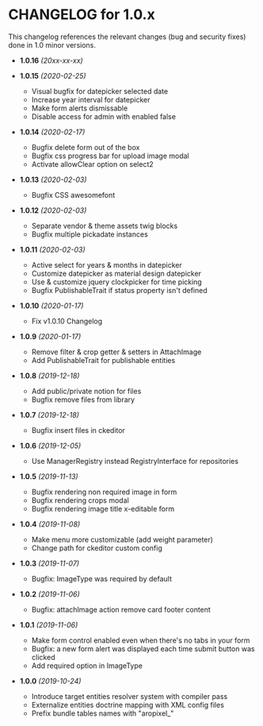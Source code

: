 CHANGELOG for 1.0.x
===================

This changelog references the relevant changes (bug and security fixes) done
in 1.0 minor versions.

* **1.0.16** *(20xx-xx-xx)*


* **1.0.15** *(2020-02-25)*
    * Visual bugfix for datepicker selected date
    * Increase year interval for datepicker
    * Make form alerts dismissable
    * Disable access for admin with enabled false

* **1.0.14** *(2020-02-17)*
    * Bugfix delete form out of the box
    * Bugfix css progress bar for upload image modal
    * Activate allowClear option on select2 

* **1.0.13** *(2020-02-03)*
    * Bugfix CSS awesomefont

* **1.0.12** *(2020-02-03)*
    * Separate vendor & theme assets twig blocks
    * Bugfix multiple pickadate instances

* **1.0.11** *(2020-02-03)*
    * Active select for years & months in datepicker
    * Customize datepicker as material design datepicker
    * Use & customize jquery clockpicker for time picking
    * Bugfix PublishableTrait if status property isn't defined

* **1.0.10** *(2020-01-17)*
    * Fix v1.0.10 Changelog

* **1.0.9** *(2020-01-17)*
    * Remove filter & crop getter & setters in AttachImage
    * Add PublishableTrait for publishable entities

* **1.0.8** *(2019-12-18)*
    * Add public/private notion for files
    * Bugfix remove files from library

* **1.0.7** *(2019-12-18)*
    * Bugfix insert files in ckeditor

* **1.0.6** *(2019-12-05)*
    * Use ManagerRegistry instead RegistryInterface for repositories

* **1.0.5** *(2019-11-13)*
    * Bugfix rendering non required image in form
    * Bugfix rendering crops modal
    * Bugfix rendering image title x-editable form

* **1.0.4** *(2019-11-08)*
    * Make menu more customizable (add weight parameter)
    * Change path for ckeditor custom config

* **1.0.3** *(2019-11-07)*
    * Bugfix: ImageType was required by default

* **1.0.2** *(2019-11-06)*
    * Bugfix: attachImage action remove card footer content

* **1.0.1** *(2019-11-06)*
    * Make form control enabled even when there's no tabs in your form
    * Bugfix: a new form alert was displayed each time submit button was clicked 
    * Add required option in ImageType

* **1.0.0** *(2019-10-24)*
    * Introduce target entities resolver system with compiler pass
    * Externalize entities doctrine mapping with XML config files
    * Prefix bundle tables names with "aropixel_"
